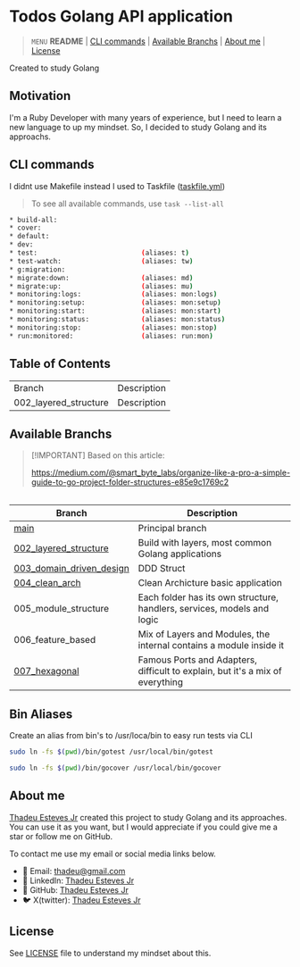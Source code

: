 # Todos Golang API application

> `MENU` **README** | [CLI commands](#cli-commands) | [Available Branchs](#available-branchs) | [About me](#about-me) | [License](#license)

Created to study Golang

## Motivation

I'm a Ruby Developer with many years of experience, but I need to learn a new language to up my mindset. So, I decided to study Golang and its approachs.

## CLI commands

I didnt use Makefile instead I used to Taskfile ([taskfile.yml](taskfile.yml))

> To see all available commands, use `task --list-all`

```bash
* build-all:
* cover:
* default:  
* dev: 
* test:                          (aliases: t)
* test-watch:                    (aliases: tw)
* g:migration:             
* migrate:down:                  (aliases: md)
* migrate:up:                    (aliases: mu)
* monitoring:logs:               (aliases: mon:logs)
* monitoring:setup:              (aliases: mon:setup)
* monitoring:start:              (aliases: mon:start)
* monitoring:status:             (aliases: mon:status)
* monitoring:stop:               (aliases: mon:stop)
* run:monitored:                 (aliases: run:mon)
```

## Table of Contents

<table>
<tr><td>Branch</td><td>Description</td></tr>
<tr><td>002_layered_structure</td><td>Description</td></tr>
<table/>

## Available Branchs

> [!IMPORTANT] Based on this article:
> 
> https://medium.com/@smart_byte_labs/organize-like-a-pro-a-simple-guide-to-go-project-folder-structures-e85e9c1769c2

| Branch | Description |
| ------ | ------------ |
| [main](https://github.com/thadeu/todos_api_golang/tree/main) | Principal branch |
| [002_layered_structure](https://github.com/thadeu/todos_api_golang/tree/002_layered_structure) | Build with layers, most common Golang applications |
| [003_domain_driven_design](https://github.com/thadeu/todos_api_golang/tree/003_domain_driven_design) | DDD Struct |
| [004_clean_arch](https://github.com/thadeu/todos_api_golang/tree/004_clean_arch) | Clean Archicture basic application |
| 005_module_structure | Each folder has its own structure, handlers, services, models and logic |
| 006_feature_based | Mix of Layers and Modules, the internal contains a module inside it |
| [007_hexagonal](https://github.com/thadeu/todos_api_golang/tree/007_hexagonal_architecture) | Famous Ports and Adapters, difficult to explain, but it's a mix of everything |

## Bin Aliases

Create an alias from bin's to /usr/loca/bin to easy run tests via CLI

```bash
sudo ln -fs $(pwd)/bin/gotest /usr/local/bin/gotest

sudo ln -fs $(pwd)/bin/gocover /usr/local/bin/gocover
```

## About me

[Thadeu Esteves Jr](https://github.com/thadeu) created this project to study Golang and its approaches. You can use it as you want, but I would appreciate if you could give me a star or follow me on GitHub.

To contact me use my email or social media links below.

- 📨 Email: [thadeu@gmail.com](mailto:dev@thadeu.org)
- 🔗 LinkedIn: [Thadeu Esteves Jr](http://linkedin.com/in/thadeuestevesjr)
- 🐙 GitHub: [Thadeu Esteves Jr](https://github.com/thadeu)
- 🐦 X(twitter): [Thadeu Esteves Jr](https://x.com/iamthadeu)

## License

See [LICENSE](LICENSE) file to understand my mindset about this.